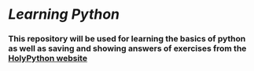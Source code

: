 # ***Learning Python***
### This repository will be used for learning the basics of python as well as saving and showing answers of exercises from the [HolyPython website](https://holypython.com/beginner-python-exercises/)
